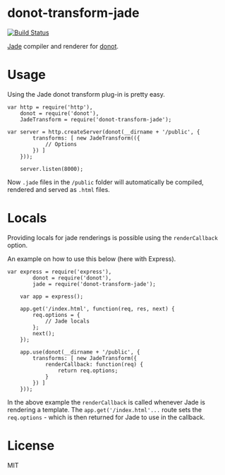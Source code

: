 donot-transform-jade
====================

[![Build Status](https://travis-ci.org/donotjs/donot-transform-jade.svg?branch=master)](https://travis-ci.org/donotjs/donot-transform-jade)

[Jade](http://npmjs.org/packages/jade) compiler and renderer for [donot](http://github.com/donotjs/donot-transform-jade).

# Usage

Using the Jade donot transform plug-in is pretty easy.

	var http = require('http'),
	    donot = require('donot'),
	    JadeTransform = require('donot-transform-jade');

    var server = http.createServer(donot(__dirname + '/public', {
			transforms: [ new JadeTransform(({
				// Options
			}) ]
		}));

		server.listen(8000);

Now `.jade` files in the `/public` folder will automatically be compiled, rendered and served as `.html` files.

# Locals

Providing locals for jade renderings is possible using the `renderCallback` option.

An example on how to use this below (here with Express).

    var express = require('express'),
		    donot = require('donot'),
		    jade = require('donot-transform-jade');

		var app = express();

		app.get('/index.html', function(req, res, next) {
			req.options = {
				// Jade locals
			};
			next();
		});

		app.use(donot(__dirname + '/public', {
			transforms: [ new JadeTransform({
				renderCallback: function(req) {
					return req.options;
				}
			}) ]
		}));

In the above example the `renderCallback` is called whenever Jade is rendering a template. The `app.get('/index.html'...` route sets the `req.options` - which is then returned for Jade to use in the callback.

# License

MIT
